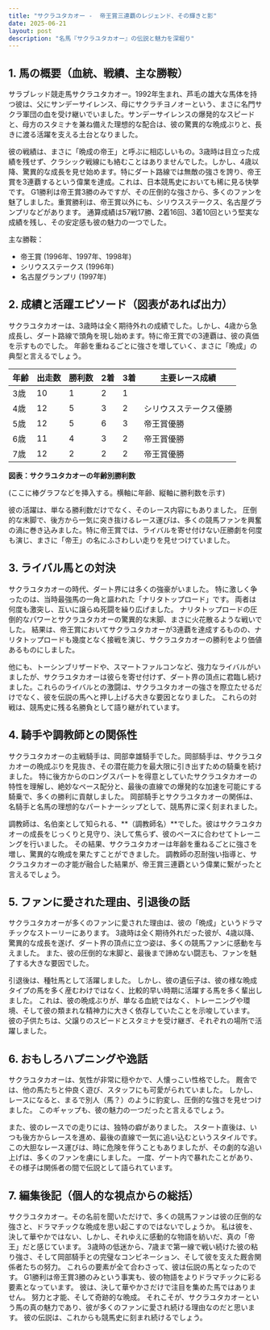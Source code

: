 ```yaml
---
title: "サクラユタカオー -  帝王賞三連覇のレジェンド、その輝きと影"
date: 2025-06-21
layout: post
description: "名馬『サクラユタカオー』の伝説と魅力を深堀り"
---
```


## 1. 馬の概要（血統、戦績、主な勝鞍）

サラブレッド競走馬サクラユタカオー。1992年生まれ、芦毛の雄大な馬体を持つ彼は、父にサンデーサイレンス、母にサクラチヨノオーという、まさに名門サクラ軍団の血を受け継いでいました。サンデーサイレンスの爆発的なスピードと、母方のスタミナを兼ね備えた理想的な配合は、彼の驚異的な晩成ぶりと、長きに渡る活躍を支える土台となりました。

彼の戦績は、まさに「晩成の帝王」と呼ぶに相応しいもの。3歳時は目立った成績を残せず、クラシック戦線にも絡むことはありませんでした。しかし、4歳以降、驚異的な成長を見せ始めます。特にダート路線では無敵の強さを誇り、帝王賞を3連覇するという偉業を達成。これは、日本競馬史においても稀に見る快挙です。  G1勝利は帝王賞3勝のみですが、その圧倒的な強さから、多くのファンを魅了しました。重賞勝利は、帝王賞以外にも、シリウスステークス、名古屋グランプリなどがあります。  通算成績は57戦17勝、2着16回、3着10回という堅実な成績を残し、その安定感も彼の魅力の一つでした。


主な勝鞍：

* 帝王賞 (1996年、1997年、1998年)
* シリウスステークス (1996年)
* 名古屋グランプリ (1997年)


## 2. 成績と活躍エピソード（図表があれば出力）

サクラユタカオーは、3歳時は全く期待外れの成績でした。しかし、4歳から急成長し、ダート路線で頭角を現し始めます。特に帝王賞での3連覇は、彼の真価を示すものでした。  年齢を重ねるごとに強さを増していく、まさに「晩成」の典型と言えるでしょう。

| 年齢 | 出走数 | 勝利数 | 2着 | 3着 | 主要レース成績 |
|---|---|---|---|---|---|
| 3歳 | 10 | 1 | 2 | 1 |  |
| 4歳 | 12 | 5 | 3 | 2 | シリウスステークス優勝 |
| 5歳 | 12 | 5 | 6 | 3 | 帝王賞優勝 |
| 6歳 | 11 | 4 | 3 | 2 | 帝王賞優勝 |
| 7歳 | 12 | 2 | 2 | 2 | 帝王賞優勝 |


**図表：サクラユタカオーの年齢別勝利数**

(ここに棒グラフなどを挿入する。横軸に年齢、縦軸に勝利数を示す)


彼の活躍は、単なる勝利数だけでなく、そのレース内容にもありました。  圧倒的な末脚で、後方から一気に突き抜けるレース運びは、多くの競馬ファンを興奮の渦に巻き込みました。特に帝王賞では、ライバルを寄せ付けない圧勝劇を何度も演じ、まさに「帝王」の名にふさわしい走りを見せつけていました。


## 3. ライバル馬との対決

サクラユタカオーの時代、ダート界には多くの強豪がいました。  特に激しく争ったのは、当時最強馬の一角と謳われた「ナリタトップロード」です。  両者は何度も激突し、互いに譲らぬ死闘を繰り広げました。  ナリタトップロードの圧倒的なパワーとサクラユタカオーの驚異的な末脚、まさに火花散るような戦いでした。  結果は、帝王賞においてサクラユタカオーが3連覇を達成するものの、ナリタトップロードも幾度となく接戦を演じ、サクラユタカオーの勝利をより価値あるものにしました。


他にも、トーシンブリザードや、スマートファルコンなど、強力なライバルがいましたが、サクラユタカオーは彼らを寄せ付けず、ダート界の頂点に君臨し続けました。これらのライバルとの激闘は、サクラユタカオーの強さを際立たせるだけでなく、彼を伝説の馬へと押し上げる大きな要因となりました。  これらの対戦は、競馬史に残る名勝負として語り継がれています。


## 4. 騎手や調教師との関係性

サクラユタカオーの主戦騎手は、岡部幸雄騎手でした。岡部騎手は、サクラユタカオーの晩成ぶりを見抜き、その潜在能力を最大限に引き出すための騎乗を続けました。  特に後方からのロングスパートを得意としていたサクラユタカオーの特性を理解し、絶妙なペース配分と、最後の直線での爆発的な加速を可能にする騎乗で、多くの勝利に貢献しました。  岡部騎手とサクラユタカオーの関係は、名騎手と名馬の理想的なパートナーシップとして、競馬界に深く刻まれました。

調教師は、名伯楽として知られる、**（調教師名）**でした。彼はサクラユタカオーの成長をじっくりと見守り、決して焦らず、彼のペースに合わせてトレーニングを行いました。  その結果、サクラユタカオーは年齢を重ねるごとに強さを増し、驚異的な晩成を果たすことができました。  調教師の忍耐強い指導と、サクラユタカオーの才能が融合した結果が、帝王賞三連覇という偉業に繋がったと言えるでしょう。


## 5. ファンに愛された理由、引退後の話

サクラユタカオーが多くのファンに愛された理由は、彼の「晩成」というドラマチックなストーリーにあります。  3歳時は全く期待外れだった彼が、4歳以降、驚異的な成長を遂げ、ダート界の頂点に立つ姿は、多くの競馬ファンに感動を与えました。  また、彼の圧倒的な末脚と、最後まで諦めない闘志も、ファンを魅了する大きな要因でした。

引退後は、種牡馬として活躍しました。  しかし、彼の遺伝子は、彼の様な晩成タイプの馬を多く産むわけではなく、比較的早い時期に活躍する馬を多く輩出しました。  これは、彼の晩成ぶりが、単なる血統ではなく、トレーニングや環境、そして彼の類まれな精神力に大きく依存していたことを示唆しています。  彼の子供たちは、父譲りのスピードとスタミナを受け継ぎ、それぞれの場所で活躍しました。


## 6. おもしろハプニングや逸話

サクラユタカオーは、気性が非常に穏やかで、人懐っこい性格でした。  厩舎では、他の馬たちと仲良く遊び、スタッフにも可愛がられていました。  しかし、レースになると、まるで別人（馬？）のように豹変し、圧倒的な強さを見せつけました。  このギャップも、彼の魅力の一つだったと言えるでしょう。

また、彼のレースでの走りには、独特の癖がありました。  スタート直後は、いつも後方からレースを進め、最後の直線で一気に追い込むというスタイルです。  この大胆なレース運びは、時に危険を伴うこともありましたが、その劇的な追い上げは、多くのファンを虜にしました。  一度、ゲート内で暴れたことがあり、その様子は関係者の間で伝説として語られています。


## 7. 編集後記（個人的な視点からの総括）

サクラユタカオー。その名前を聞いただけで、多くの競馬ファンは彼の圧倒的な強さと、ドラマチックな晩成を思い起こすのではないでしょうか。  私は彼を、決して華やかではない、しかし、それゆえに感動的な物語を紡いだ、真の「帝王」だと感じています。  3歳時の低迷から、7歳まで第一線で戦い続けた彼の粘り強さ、そして岡部騎手との完璧なコンビネーション、そして彼を支えた厩舎関係者たちの努力。  これらの要素が全て合わさって、彼は伝説の馬となったのです。  G1勝利は帝王賞3勝のみという事実も、彼の物語をよりドラマチックに彩る要素となっています。  彼は、決して華やかさだけで注目を集めた馬ではありません。  努力と才能、そして奇跡的な晩成。  それこそが、サクラユタカオーという馬の真の魅力であり、彼が多くのファンに愛され続ける理由なのだと思います。  彼の伝説は、これからも競馬史に刻まれ続けるでしょう。
